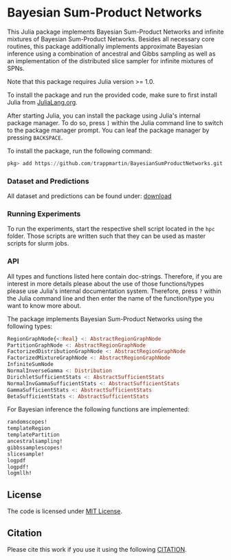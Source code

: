 # Bayesian Sum-Product Networks

This Julia package implements Bayesian Sum-Product Networks and infinite mixtures of Bayesian Sum-Product Networks.
Besides all necessary core routines, this package additionally implements approximate Bayesian inference using a combination of ancestral and Gibbs sampling as well as an implementation of the distributed slice sampler for infinite mixtures of SPNs.

Note that this package requires Julia version >= 1.0.

To install the package and run the provided code, make sure to first install Julia from [JuliaLang.org](https://julialang.org/downloads/).

After starting Julia, you can install the package using Julia's internal package manager.
To do so, press `]` within the Julia command line to switch to the package manager prompt. You can leaf the package manager by pressing `BACKSPACE`.

To install the package, run the following command:
```julia
pkg> add https://github.com/trappmartin/BayesianSumProductNetworks.git
```

### Dataset and Predictions
All dataset and predictions can be found under: [download](https://github.com/trappmartin/BayesianSumProductNetworks/releases/download/v1.0/data_predictions_scripts.tar)

### Running Experiments
To run the experiments, start the respective shell script located in the `hpc` folder. Those scripts are written such that they can be used as master scripts for slurm jobs.

### API
All types and functions listed here contain doc-strings. Therefore, if you are interest in more details please about the use of those functions/types please use Julia's internal documentation system. Therefore, press `?` within the Julia command line and then enter the name of the function/type you want to know more about.

The package implements Bayesian Sum-Product Networks using the following types:

```julia
RegionGraphNode{<:Real} <: AbstractRegionGraphNode
PartitionGraphNode <: AbstractRegionGraphNode
FactorizedDistributionGraphNode <: AbstractRegionGraphNode
FactorizedMixtureGraphNode <: AbstractRegionGraphNode
InfiniteSumNode
NormalInverseGamma <: Distribution
DirichletSufficientStats <: AbstractSufficientStats
NormalInvGammaSufficientStats <: AbstractSufficientStats
GammaSufficientStats <: AbstractSufficientStats
BetaSufficientStats <: AbstractSufficientStats
```

For Bayesian inference the following functions are implemented:

```julia
randomscopes!
templateRegion
templatePartition
ancestralsampling!
gibbssamplescopes!
slicesample!
logpdf
logpdf!
logmllh!
```

## License
The code is licensed under [MIT License](LICENSE).

## Citation
Please cite this work if you use it using the following [CITATION](CITATION).
